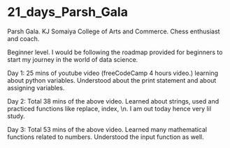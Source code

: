 # 21_days_Parsh_Gala

Parsh Gala.
 KJ Somaiya College of Arts and Commerce.
Chess enthusiast and coach.

Beginner level. I would be following the roadmap provided for beginners to start my journey in the world of data science.

Day 1: 25 mins of youtube video (freeCodeCamp 4 hours video.) learning about python variables. Understood about the print statement and about assigning variables.


Day 2: Total 38 mins of the above video. Learned about strings, used and practiced functions like replace, index, \n. I am out today hence very lil study.


Day 3: Total 53 mins of the above video. Learned many mathematical functions related to numbers. Understood the input function as well.
